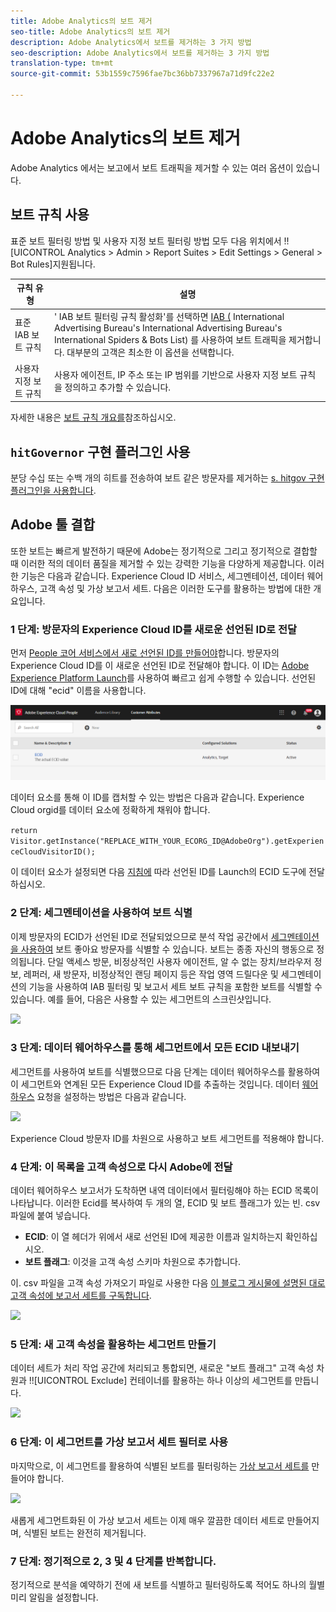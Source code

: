 ```yaml
---
title: Adobe Analytics의 보트 제거
seo-title: Adobe Analytics의 보트 제거
description: Adobe Analytics에서 보트를 제거하는 3 가지 방법
seo-description: Adobe Analytics에서 보트를 제거하는 3 가지 방법
translation-type: tm+mt
source-git-commit: 53b1559c7596fae7bc36bb7337967a71d9fc22e2

---
```



# Adobe Analytics의 보트 제거

Adobe Analytics 에서는 보고에서 보트 트래픽을 제거할 수 있는 여러 옵션이 있습니다.

## 보트 규칙 사용

표준 보트 필터링 방법 및 사용자 지정 보트 필터링 방법 모두 다음 위치에서 !![UICONTROL Analytics > Admin > Report Suites > Edit Settings > General > Bot Rules]지원됩니다.

| 규칙 유형 | 설명 |
|--- |--- |
| 표준 IAB 보트 규칙 | ' IAB 보트 필터링 규칙 활성화'를 선택하면 [IAB (](https://www.iab.com/) International Advertising Bureau's International Advertising Bureau's International Spiders &amp; Bots List) 를 사용하여 보트 트래픽을 제거합니다. 대부분의 고객은 최소한 이 옵션을 선택합니다. |
| 사용자 지정 보트 규칙 | 사용자 에이전트, IP 주소 또는 IP 범위를 기반으로 사용자 지정 보트 규칙을 정의하고 추가할 수 있습니다. |

자세한 내용은 [보트 규칙 개요를](/help/admin/admin/bot-removal/bot-rules.md)참조하십시오.

## `hitGovernor` 구현 플러그인 사용

분당 수십 또는 수백 개의 히트를 전송하여 보트 같은 방문자를 제거하는 [s. hitgov 구현 플러그인을 사용합니다](https://docs.adobe.com/content/help/en/analytics/implementation/javascript-implementation/plugins/hitgovernor.html).

## Adobe 툴 결합

또한 보트는 빠르게 발전하기 때문에 Adobe는 정기적으로 그리고 정기적으로 결합할 때 이러한 적의 데이터 품질을 제거할 수 있는 강력한 기능을 다양하게 제공합니다. 이러한 기능은 다음과 같습니다. Experience Cloud ID 서비스, 세그멘테이션, 데이터 웨어하우스, 고객 속성 및 가상 보고서 세트. 다음은 이러한 도구를 활용하는 방법에 대한 개요입니다.

### 1 단계: 방문자의 Experience Cloud ID를 새로운 선언된 ID로 전달

먼저 [People 코어 서비스에서 새로 선언된 ID를 만들어야](https://docs.adobe.com/content/help/en/core-services/interface/audiences/audience-library.html)합니다. 방문자의 Experience Cloud ID를 이 새로운 선언된 ID로 전달해야 합니다. 이 ID는 [Adobe Experience Platform Launch](https://docs.adobe.com/content/help/en/launch/using/implement/solutions/idservice-save.html)를 사용하여 빠르고 쉽게 수행할 수 있습니다. 선언된 ID에 대해 "ecid" 이름을 사용합니다.

![](assets/bot-cust-attr-setup.png)

데이터 요소를 통해 이 ID를 캡처할 수 있는 방법은 다음과 같습니다. Experience Cloud orgid를 데이터 요소에 정확하게 채워야 합니다.

```return Visitor.getInstance("REPLACE_WITH_YOUR_ECORG_ID@AdobeOrg").getExperienceCloudVisitorID();```

이 데이터 요소가 설정되면 다음 [지침에](https://docs.adobe.com/content/help/en/launch/using/implement/solutions/idservice-save.html) 따라 선언된 ID를 Launch의 ECID 도구에 전달하십시오.

### 2 단계: 세그멘테이션을 사용하여 보트 식별

이제 방문자의 ECID가 선언된 ID로 전달되었으므로 분석 작업 공간에서 [세그멘테이션을 사용하여](https://docs.adobe.com/content/help/en/analytics/analyze/analysis-workspace/components/t-freeform-project-segment.html) 보트 좋아요 방문자를 식별할 수 있습니다. 보트는 종종 자신의 행동으로 정의됩니다. 단일 액세스 방문, 비정상적인 사용자 에이전트, 알 수 없는 장치/브라우저 정보, 레퍼러, 새 방문자, 비정상적인 랜딩 페이지 등은 작업 영역 드릴다운 및 세그멘테이션의 기능을 사용하여 IAB 필터링 및 보고서 세트 보트 규칙을 포함한 보트를 식별할 수 있습니다. 예를 들어, 다음은 사용할 수 있는 세그먼트의 스크린샷입니다.

![](assets/bot-filter-seg1.png)

### 3 단계: 데이터 웨어하우스를 통해 세그먼트에서 모든 ECID 내보내기

세그먼트를 사용하여 보트를 식별했으므로 다음 단계는 데이터 웨어하우스를 활용하여 이 세그먼트와 연계된 모든 Experience Cloud ID를 추출하는 것입니다. 데이터 [웨어하우스](https://docs.adobe.com/content/help/en/analytics/export/data-warehouse/data-warehouse.html) 요청을 설정하는 방법은 다음과 같습니다.

![](assets/bot-dwh-3.png)

Experience Cloud 방문자 ID를 차원으로 사용하고 보트 세그먼트를 적용해야 합니다.

### 4 단계: 이 목록을 고객 속성으로 다시 Adobe에 전달

데이터 웨어하우스 보고서가 도착하면 내역 데이터에서 필터링해야 하는 ECID 목록이 나타납니다. 이러한 Ecid를 복사하여 두 개의 열, ECID 및 보트 플래그가 있는 빈. csv 파일에 붙여 넣습니다.

* **ECID**: 이 열 헤더가 위에서 새로 선언된 ID에 제공한 이름과 일치하는지 확인하십시오.
* **보트 플래그**: 이것을 고객 속성 스키마 차원으로 추가합니다.

이. csv 파일을 고객 속성 가져오기 파일로 사용한 다음 [이 블로그 게시물에 설명된 대로 고객 속성에 보고서 세트를 구독합니다](https://theblog.adobe.com/link-digital-behavior-customers).

![](assets/bot-csv-4.png)

### 5 단계: 새 고객 속성을 활용하는 세그먼트 만들기

데이터 세트가 처리 작업 공간에 처리되고 통합되면, 새로운 "보트 플래그" 고객 속성 차원과 !![UICONTROL Exclude] 컨테이너를 활용하는 하나 이상의 세그먼트를 만듭니다.

![](assets/bot-filter-seg2.png)

### 6 단계: 이 세그먼트를 가상 보고서 세트 필터로 사용

마지막으로, 이 세그먼트를 활용하여 식별된 보트를 필터링하는 [가상 보고서 세트를](/help/components/vrs/vrs-about.md) 만들어야 합니다.

![](assets/bot-vrs.png)

새롭게 세그먼트화된 이 가상 보고서 세트는 이제 매우 깔끔한 데이터 세트로 만들어지며, 식별된 보트는 완전히 제거됩니다.

### 7 단계: 정기적으로 2, 3 및 4 단계를 반복합니다.

정기적으로 분석을 예약하기 전에 새 보트를 식별하고 필터링하도록 적어도 하나의 월별 미리 알림을 설정합니다.
